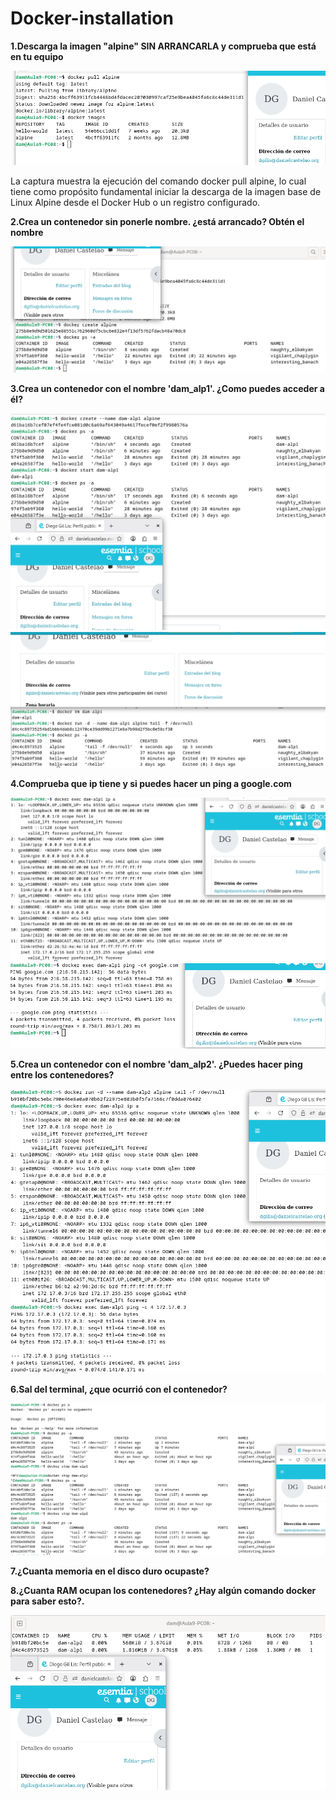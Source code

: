 # Docker-installation

**1.Descarga la imagen "alpine" SIN ARRANCARLA y comprueba que está en tu equipo**

![alt text](https://github.com/Diego5RG-dev/Docker-installation/blob/main/recursos-Docker/primera.png)

La captura muestra la ejecución del comando docker pull alpine, lo cual tiene como propósito fundamental iniciar la descarga de la imagen base de Linux Alpine desde el Docker Hub o un registro configurado.

**2.Crea un contenedor sin ponerle nombre. ¿está arrancado? Obtén el nombre**

![alt text](https://github.com/Diego5RG-dev/Docker-installation/blob/main/recursos-Docker/segunda.png)

**3.Crea un contenedor con el nombre 'dam_alp1'. ¿Como puedes acceder a él?**

![alt text](https://github.com/Diego5RG-dev/Docker-installation/blob/main/recursos-Docker/tercera.png)
![alt text](https://github.com/Diego5RG-dev/Docker-installation/blob/main/recursos-Docker/tercera-2.png)

**4.Comprueba que ip tiene y si puedes hacer un ping a google.com**

![alt text](https://github.com/Diego5RG-dev/Docker-installation/blob/main/recursos-Docker/cuarta.png)
![alt text](https://github.com/Diego5RG-dev/Docker-installation/blob/main/recursos-Docker/cuarta-2.png)

**5.Crea un contenedor con el nombre 'dam_alp2'. ¿Puedes hacer ping entre los contenedores?**

![alt text](https://github.com/Diego5RG-dev/Docker-installation/blob/main/recursos-Docker/quinta.png)

**6.Sal del terminal, ¿que ocurrió con el contenedor?**

![alt text](https://github.com/Diego5RG-dev/Docker-installation/blob/main/recursos-Docker/sexta.png)

**7.¿Cuanta memoria en el disco duro ocupaste?**

**8.¿Cuanta RAM ocupan los contenedores? ¿Hay algún comando docker para saber esto?.**

![alt text](https://github.com/Diego5RG-dev/Docker-installation/blob/main/recursos-Docker/ultima.png)
